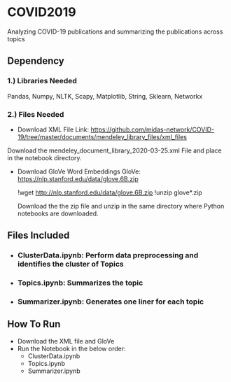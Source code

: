 # COVID2019
Analyzing COVID-19 publications and summarizing the publications across topics

## Dependency
  ### 1.) Libraries Needed
  Pandas, Numpy, NLTK, Scapy, Matplotlib, String, Sklearn, Networkx
  
  ### 2.) Files Needed
  - Download XML File
  Link: https://github.com/midas-network/COVID-19/tree/master/documents/mendeley_library_files/xml_files
  
  Download the mendeley_document_library_2020-03-25.xml File and place in the notebook directory.
  
- Download GloVe Word Embeddings
  GloVe: https://nlp.stanford.edu/data/glove.6B.zip
  
  !wget http://nlp.stanford.edu/data/glove.6B.zip
  !unzip glove*.zip
  
  Download the the zip file and unzip in the same directory where Python notebooks are downloaded.
  
## Files Included
- ### ClusterData.ipynb: Perform data preprocessing and identifies the cluster of Topics
- ### Topics.ipynb: Summarizes the topic
- ### Summarizer.ipynb: Generates one liner for each topic
  
## How To Run
- Download the XML file and GloVe
- Run the Notebook in the below order:
  - ClusterData.ipynb
  - Topics.ipynb
  - Summarizer.ipynb
